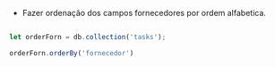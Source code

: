 - Fazer ordenação dos campos fornecedores por ordem alfabetica.

```javascript

let orderForn = db.collection('tasks');

orderForn.orderBy('fornecedor')

```
